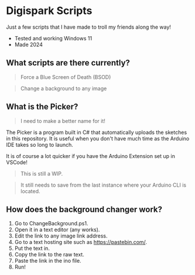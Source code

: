 # Digispark Scripts
Just a few scripts that I have made to troll my friends along the way!
- Tested and working Windows 11
- Made 2024
## What scripts are there currently?
>Force a Blue Screen of Death (BSOD)

>Change a background to any image

## What is the Picker?
>I need to make a better name for it!

The Picker is a program built in C# that automatically uploads the sketches in this repository.
It is useful when you don't have much time as the Arduino IDE takes so long to launch.

It is of course a lot quicker if you have the Arduino Extension set up in VSCode!

>This is still a WIP.

>It still needs to save from the last instance where your Arduino CLI is located.

## How does the background changer work?
1. Go to ChangeBackground.ps1.
2. Open it in a text editor (any works).
3. Edit the link to any image link address.
4. Go to a text hosting site such as https://pastebin.com/.
5. Put the text in.
6. Copy the link to the raw text.
7. Paste the link in the ino file.
8. Run!